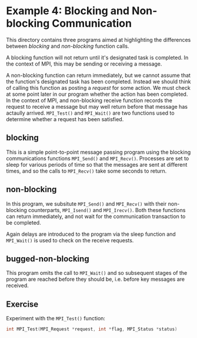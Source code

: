 Example 4: Blocking and Non-blocking Communication
==================================================

This directory contains three programs aimed at highlighting
the differences between _blocking_ and _non-blocking_ function
calls.

A blocking function will not return until it's designated
task is completed.  In the context of MPI, this may be sending
or receiving a message.

A non-blocking function can return immediately, but we cannot
assume that the function's designated task has been completed.
Instead we should think of calling this function as posting a
_request_ for some action.  We must check at some point later
in our program whether the action has been completed.  In the
context of MPI, and non-blocking receive function records the
request to receive a message but may well return before that
message has actaully arrived.  `MPI_Test()` and `MPI_Wait()` are
two functions used to determine whether a request has been
satisfied.

blocking
--------

This is a simple point-to-point message passing program using
the blocking communications functions `MPI_Send()` and `MPI_Recv()`.
Processes are set to sleep for various periods of time so that
the messages are sent at different times, and so the calls to
`MPI_Recv()` take some seconds to return.

non-blocking
------------

In this program, we subsitute `MPI_Send()` and `MPI_Recv()` with
their non-blocking counterparts, `MPI_Isend()` and `MPI_Irecv()`.
Both these functions can return immediately, and not wait
for the communication transaction to be completed. 

Again delays are introduced to the program via the sleep
function and `MPI_Wait()` is used to check on the receive
requests. 

bugged-non-blocking
-------------------

This program omits the call to `MPI_Wait()` and so subsequent
stages of the program are reached before they should be, i.e.
before key messages are received.

Exercise
--------

Experiment with the `MPI_Test()` function:

```C
int MPI_Test(MPI_Request *request, int *flag, MPI_Status *status)
```


